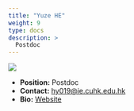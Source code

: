 ```yaml
---
title: "Yuze HE"
weight: 9
type: docs
description: >
  Postdoc
---
```


<div class="member-photo-frame wk-desk-4 wk-ipadp-4 wk-mobile-12 wk-tab-12">
    <div class=".member-photo-image">
     <img src="/images/members/HE-Yuze.jpg">
    </div>
</div>

 - **Position:** Postdoc
 - **Contact:** [hy019@ie.cuhk.edu.hk](hy019@ie.cuhk.edu.hk)
 - **Bio:** [Website](https://yuzehh.github.io/homepage/)